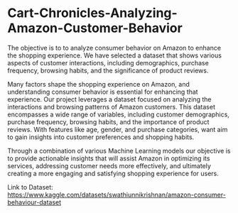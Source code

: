 # Cart-Chronicles-Analyzing-Amazon-Customer-Behavior

The objective is to to analyze consumer behavior on Amazon to enhance the shopping experience. We have selected a dataset that shows various aspects of customer interactions, including demographics, purchase frequency, browsing habits, and the significance of product reviews.

Many factors shape the shopping experience on Amazon, and understanding consumer behavior is essential for enhancing that experience. Our project leverages a dataset focused on analyzing the interactions and browsing patterns of Amazon customers. This dataset encompasses a wide range of variables, including customer demographics, purchase frequency, browsing habits, and the importance of product reviews.
With features like age, gender, and purchase categories, want aim to gain insights into customer preferences and shopping habits.

Through a combination of various Machine Learning models our objective is to provide actionable insights that will assist Amazon in optimizing its services, addressing customer needs more effectively, and ultimately creating a more engaging and satisfying shopping experience for users.

Link to Dataset: https://www.kaggle.com/datasets/swathiunnikrishnan/amazon-consumer-behaviour-dataset
